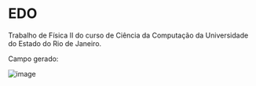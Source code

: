 # EDO

Trabalho de Física II do curso de Ciência da Computação da Universidade do Estado do Rio de Janeiro.

Campo gerado:

![image](https://user-images.githubusercontent.com/25599308/167687714-2699d604-6ff2-4703-a2f7-a1562a7c3b34.png)
